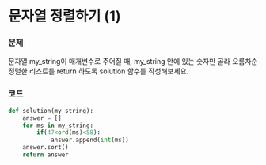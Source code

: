# 문자열 정렬하기 (1)
### 문제
문자열 my_string이 매개변수로 주어질 때, my_string 안에 있는 숫자만 골라 오름차순 정렬한 리스트를 return 하도록 solution 함수를 작성해보세요.

### 코드
```python
def solution(my_string):
    answer = []
    for ms in my_string:
        if(47<ord(ms)<58):
            answer.append(int(ms))
    answer.sort()
    return answer
```
